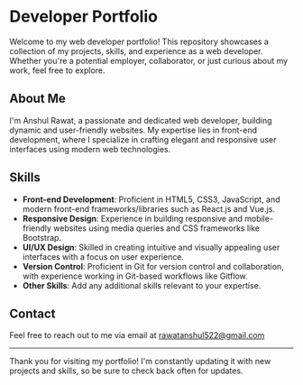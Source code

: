 # Developer Portfolio

Welcome to my web developer portfolio! This repository showcases a collection of my projects, skills, and experience as a web developer. Whether you're a potential employer, collaborator, or just curious about my work, feel free to explore.

## About Me

I'm Anshul Rawat, a passionate and dedicated web developer, building dynamic and user-friendly websites. My expertise lies in front-end development, where I specialize in crafting elegant and responsive user interfaces using modern web technologies.

## Skills

- **Front-end Development**: Proficient in HTML5, CSS3, JavaScript, and modern front-end frameworks/libraries such as React.js and Vue.js.
- **Responsive Design**: Experience in building responsive and mobile-friendly websites using media queries and CSS frameworks like Bootstrap.
- **UI/UX Design**: Skilled in creating intuitive and visually appealing user interfaces with a focus on user experience.
- **Version Control**: Proficient in Git for version control and collaboration, with experience working in Git-based workflows like Gitflow.
- **Other Skills**: Add any additional skills relevant to your expertise.

## Contact

Feel free to reach out to me via email at rawatanshul522@gmail.com 

---

Thank you for visiting my portfolio! I'm constantly updating it with new projects and skills, so be sure to check back often for updates.
